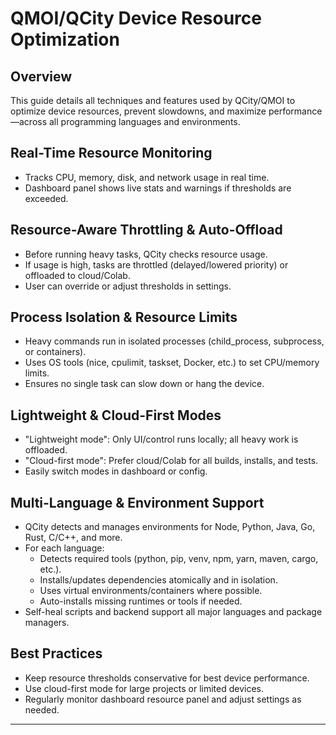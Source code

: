 # QMOI/QCity Device Resource Optimization

## Overview

This guide details all techniques and features used by QCity/QMOI to optimize device resources, prevent slowdowns, and maximize performance—across all programming languages and environments.

## Real-Time Resource Monitoring

- Tracks CPU, memory, disk, and network usage in real time.
- Dashboard panel shows live stats and warnings if thresholds are exceeded.

## Resource-Aware Throttling & Auto-Offload

- Before running heavy tasks, QCity checks resource usage.
- If usage is high, tasks are throttled (delayed/lowered priority) or offloaded to cloud/Colab.
- User can override or adjust thresholds in settings.

## Process Isolation & Resource Limits

- Heavy commands run in isolated processes (child_process, subprocess, or containers).
- Uses OS tools (nice, cpulimit, taskset, Docker, etc.) to set CPU/memory limits.
- Ensures no single task can slow down or hang the device.

## Lightweight & Cloud-First Modes

- "Lightweight mode": Only UI/control runs locally; all heavy work is offloaded.
- "Cloud-first mode": Prefer cloud/Colab for all builds, installs, and tests.
- Easily switch modes in dashboard or config.

## Multi-Language & Environment Support

- QCity detects and manages environments for Node, Python, Java, Go, Rust, C/C++, and more.
- For each language:
  - Detects required tools (python, pip, venv, npm, yarn, maven, cargo, etc.).
  - Installs/updates dependencies atomically and in isolation.
  - Uses virtual environments/containers where possible.
  - Auto-installs missing runtimes or tools if needed.
- Self-heal scripts and backend support all major languages and package managers.

## Best Practices

- Keep resource thresholds conservative for best device performance.
- Use cloud-first mode for large projects or limited devices.
- Regularly monitor dashboard resource panel and adjust settings as needed.

---
